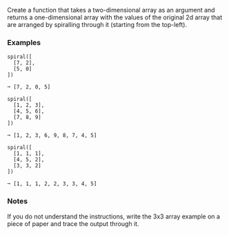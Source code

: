 Create a function that takes a two-dimensional array as an argument and returns a one-dimensional array with the values of the original 2d array that are arranged by spiralling through it (starting from the top-left).


### Examples ###
    spiral([
      [7, 2],
      [5, 0]
    ])

    ➞ [7, 2, 0, 5]

    spiral([
      [1, 2, 3],
      [4, 5, 6],
      [7, 8, 9]
    ])

    ➞ [1, 2, 3, 6, 9, 8, 7, 4, 5]

    spiral([
      [1, 1, 1],
      [4, 5, 2],
      [3, 3, 2]
    ])

    ➞ [1, 1, 1, 2, 2, 3, 3, 4, 5]


### Notes ###
If you do not understand the instructions, write the 3x3 array example on a piece of paper and trace the output through it.